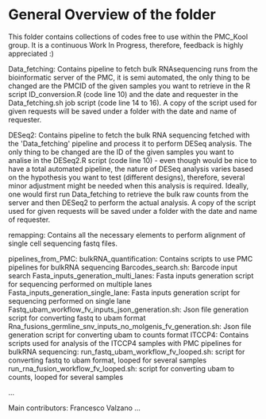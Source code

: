 # General Overview of the folder
This folder contains collections of codes free to use within the PMC_Kool group.
It is a continuous Work In Progress, therefore, feedback is highly appreciated :)


Data_fetching: Contains pipeline to fetch bulk RNAsequencing runs from the bioinformatic server of the PMC, it is semi automated, the only thing to be changed are the PMCID of the given samples you want to retrieve in the R script ID_conversion.R (code line 10) and the date and requester in the Data_fetching.sh job script (code line 14 to 16).
A copy of the script used for given requests will be saved under a folder with the date and name of requester.

DESeq2: Contains pipeline to fetch the bulk RNA sequencing fetched with the 'Data_fetching' pipeline and process it to perform DESeq analysis. The only thing to be changed are the ID of the given samples you want to analise in the DESeq2.R script (code line 10) - even though would be nice to have a total automated pipeline, the nature of DESeq analysis varies based on the hypothesis you want to test (different designs), therefore, several minor adjustment might be needed when this analysis is required.
Ideally, one would first run Data_fetching to retrieve the bulk raw counts from the server and then DESeq2 to perform the actual analysis.
A copy of the script used for given requests will be saved under a folder with the date and name of requester.

remapping: Contains all the necessary elements to perform alignment of single cell sequencing fastq files.

pipelines_from_PMC:
    bulkRNA_quantification: Contains scripts to use PMC pipelines for bulkRNA sequencing
        Barcodes_search.sh: Barcode input search
        Fasta_inputs_generation_multi_lanes: Fasta inputs generation script for sequencing performed on multiple lanes
        Fasta_inputs_generation_single_lane: Fasta inputs generation script for sequencing performed on single lane
        Fastq_ubam_workflow_fv_inputs_json_generation.sh: Json file generation script for converting fastq to ubam format
        Rna_fusions_germline_snv_inputs_no_molgenis_fv_generation.sh: Json file generation script for converting ubam to counts format
        ITCCP4: Contains scripts used for analysis of the ITCCP4 samples with PMC pipelines for bulkRNA sequencing:
            run_fastq_ubam_workflow_fv_looped.sh: script for converting fastq to ubam format, looped for several samples
            run_rna_fusion_workflow_fv_looped.sh: script for converting ubam to counts, looped for several samples

...

Main contributors:
Francesco Valzano
...
